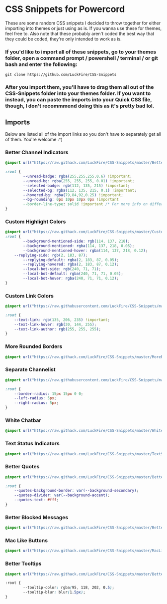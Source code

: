 # CSS Snippets for Powercord
These are some random CSS snippets I decided to throw together for either importing into themes or just using as is. If you wanna use these for themes, feel free to. Also note that these probably aren't coded the best way that they could be coded, they're only intended to work as is. 
### If you'd like to import all of these snippets, go to your themes folder, open a command prompt / powershell / terminal / or git bash and enter the following:

	git clone https://github.com/LuckFire/CSS-Snippets

### After you import them, you'll have to drag them all out of the CSS-Snippets folder into your themes folder. If you want to instead, you can paste the imports into your Quick CSS file, though, I don't recommmend doing this as it's pretty bad lol.

## Imports
Below are listed all of the import links so you don't have to separately get all of them. You're welcome :^)

### Better Channel Indicators
```css
@import url("https://raw.githack.com/LuckFire/CSS-Snippets/master/BetterChannelIndicators/indicators.css");

:root {
        --unread-badge: rgba(255,255,255,0.6) !important;
        --unread-bg: rgba(255, 255, 255, 0.01) !important;
        --selected-badge: rgb(112, 135, 215) !important;
        --selected-bg: rgba(112, 135, 215, 0.1) !important;
        --hovered-bg: rgba(79,84,92,0.25) !important;
        --bg-rounding: 0px 10px 10px 0px !important
        --border-line-type: solid !important /* For more info on different border line types, visit https://css-tricks.com/almanac/properties/b/border/ */
}
```
### Custom Highlight Colors

```css
@import url("https://raw.githack.com/LuckFire/CSS-Snippets/master/CustomHighlightColor/highlight.css");
:root {
        --background-mentioned-side: rgb(114, 137, 218);
        --background-mentioned: rgba(114, 137, 218, 0.05);
        --background-mentioned-hover: rgba(114, 137, 218, 0.12);
	--replying-side: rgb(2, 183, 87);
        --replying-default: rgba(2, 183, 87, 0.05);
        --replying-hovered: rgba(2, 183, 87, 0.12);
        --local-bot-side: rgb(240, 71, 71); 
        --local-bot-default: rgba(240, 71, 71, 0.05);
        --local-bot-hover: rgba(240, 71, 71, 0.12);
}
```

### Custom Link Colors
```css
@import url("https://raw.githubusercontent.com/LuckFire/CSS-Snippets/master/CustomLinkColors/linkcolors.css");

:root {
	--text-link: rgb(135, 206, 235) !important;
	--text-link-hover: rgb(30, 144, 255);
	--text-link-author: rgb(255, 255, 255);
}
```

### More Rounded Borders
```css
@import url("https://raw.githack.com/LuckFire/CSS-Snippets/master/MoreRoundedBorders/borders.css");
```

### Separate Channelist
```css
@import url("https://raw.githubusercontent.com/LuckFire/CSS-Snippets/master/SeparateChannelist/separate.css");

:root {
    --border-radius: 15px 15px 0 0;
    --left-radius: 5px;
    --right-radius: 5px;
}
```

### White Chatbar
```css
@import url("https://raw.githack.com/LuckFire/CSS-Snippets/master/WhiteChatbar/textbar.css");
```

### Text Status Indicators
```css
@import url("https://raw.githack.com/LuckFire/CSS-Snippets/master/TextStatusIndicators/textstatus.css");
```

### Better Quotes
```css
@import url("https://raw.githack.com/LuckFire/CSS-Snippets/master/BetterQuotes/quotes.css");

:root {
    --quotes-background-border: var(--background-secondary);
    --quotes-divider: var(--background-accent); 
    --quotes-text: #fff;
}
```
### Better Blocked Messages
```css
@import url("https://raw.githack.com/LuckFire/CSS-Snippets/master/BetterBlockedMessages/blockedmessages.css")
```

### Mac Like Buttons
```css
@import url("https://raw.githack.com/LuckFire/CSS-Snippets/master/MacLikeButtons/minmaxclose.css")
```

### Better Tooltips
```css
@import url("https://raw.githack.com/LuckFire/CSS-Snippets/master/BetterTooltips/tooltips.css")

:root {
        --tooltip-color: rgba(95, 118, 202, 0.5);
        --tooltip-blur: blur(1.5px);
}
```
